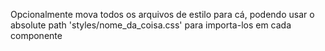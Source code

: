 Opcionalmente mova todos os arquivos de estilo para cá, podendo usar o absolute path 'styles/nome_da_coisa.css' para importa-los em cada componente